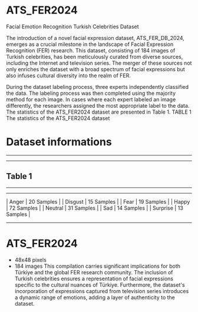 # ATS_FER2024
Facial Emotion Recognition Turkish Celebrities Dataset

The introduction of a novel facial expression dataset, ATS_FER_DB_2024, emerges as a crucial milestone in the landscape of Facial Expression Recognition (FER) research. 
This dataset, consisting of 184 images of Turkish celebrities, has been meticulously curated from diverse sources, including the Internet and television series. 
The merger of these sources not only enriches the dataset with a broad spectrum of facial expressions but also infuses cultural diversity into the realm of FER.

During the dataset labeling process, three experts independently classified the data. The labeling process was then completed using the majority method for each image. 
In cases where each expert labeled an image differently, the researchers assigned the most appropriate label to the data. The statistics of the ATS_FER2024 dataset are presented in Table 1.
TABLE 1	The statistics of the ATS_FER2024 dataset

# Dataset informations
----------
----------
Table 1
----------
----------
_______________________________ 
|  Anger      |  20  Samples  |
|  Disgust    |  15  Samples  |
|  Fear       |  19  Samples  |
|  Happy      |  72  Samples  |
|  Neutral    |  31  Samples  |
|  Sad        |  14  Samples  |
|  Surprise   |  13  Samples  |
_______________________________           

# ATS_FER2024
- 48x48 pixels
- 184 images
This compilation carries significant implications for both Türkiye and the global FER research community.
The inclusion of Turkish celebrities ensures a representation of facial expressions specific to the cultural nuances of Türkiye.
Furthermore, the dataset's incorporation of expressions captured from television series introduces a dynamic range of emotions, adding a layer of authenticity to the dataset.
